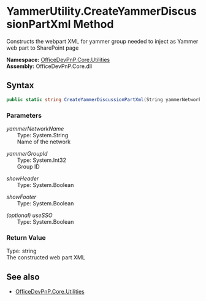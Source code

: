 # YammerUtility.CreateYammerDiscussionPartXml Method  
Constructs the webpart XML for yammer group needed to inject as Yammer web part to SharePoint page  

**Namespace:** [OfficeDevPnP.Core.Utilities](OfficeDevPnP.Core.Utilities.md)  
**Assembly:** OfficeDevPnP.Core.dll  
## Syntax
```C#
public static string CreateYammerDiscussionPartXml(String yammerNetworkName, Int32 yammerGroupId, Boolean showHeader, Boolean showFooter, Boolean useSSO)
```
### Parameters
*yammerNetworkName*  
&emsp;&emsp;Type: System.String  
&emsp;&emsp;Name of the network  

*yammerGroupId*  
&emsp;&emsp;Type: System.Int32  
&emsp;&emsp;Group ID  

*showHeader*  
&emsp;&emsp;Type: System.Boolean  

*showFooter*  
&emsp;&emsp;Type: System.Boolean  

*(optional) useSSO*  
&emsp;&emsp;Type: System.Boolean  

### Return Value
Type: string  
The constructed web part XML

## See also
- [OfficeDevPnP.Core.Utilities](OfficeDevPnP.Core.Utilities.md)
